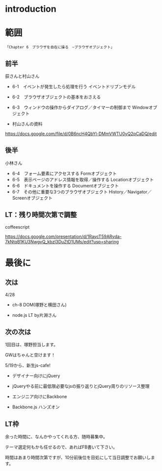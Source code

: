 # introduction

# 範囲

`「Chapter 6　ブラウザを自在に操る　~ブラウザオブジェクト」`

## 前半

荻さんと村山さん

* 6-1　イベントが発生したら処理を行う イベントドリブンモデル
* 6-2　ブラウザオブジェクトの基本をおさえる
* 6-3　ウィンドウの操作からダイアログ／タイマーの制御まで Windowオブジェクト


* 村山さんの資料

https://docs.google.com/file/d/0B6ncH4QbYl-DMmVWTU0yQ2pCaDQ/edit

## 後半

小林さん

* 6-4　フォーム要素にアクセスする Formオブジェクト
* 6-5　表示ページのアドレス情報を取得／操作する Locationオブジェクト
* 6-6　ドキュメントを操作する Documentオブジェクト
* 6-7　その他に重要な3つのブラウザオブジェクト History／Navigator／Screenオブジェクト

## LT：残り時間次第で調整

coffeescript

https://docs.google.com/presentation/d/1RaycT59ARvda-7kNtqB1KU3NwgvQ_kbzl3DuZtD1UMs/edit?usp=sharing

# 最後に

## 次は

4/28


* ch-8 DOM(塚野と横田さん)

* node.js LT by片淵さん

## 次の次は

1回目は、塚野担当します。

GWはちゃんと空けます！

5/19から、新生js-cafe!

* デザイナー向けにjQuery

 * jQueryやる前に最低限必要なjsの振り返りとjQuery周りのリソース整理

* エンジニア向けにBackbone

 * Backbone.js ハンズオン


## LT枠

余った時間に、なんかやってくれる方、随時募集中。

テーマ選定何もかも任せるので、あればFB書いて下さい。

時間はあまり時間次第ですが、10分前後位を目処にして当日調整でお願いします。


